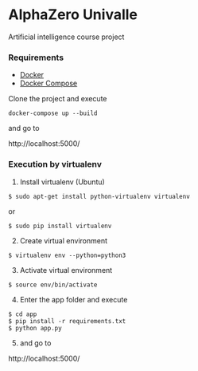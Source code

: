 # AlphaZero Univalle
Artificial intelligence course project

### Requirements

  - [Docker](https://docs.docker.com/install/)
  - [Docker Compose](https://docs.docker.com/compose/install/)
  

Clone the project and execute

`docker-compose up --build`

and go to 

http://localhost:5000/

### Execution by virtualenv

1.  Install virtualenv (Ubuntu)

  ```
  $ sudo apt-get install python-virtualenv virtualenv
  ```

or

  ```
  $ sudo pip install virtualenv
  ```
  
2. Create virtual environment

  ```
  $ virtualenv env --python=python3
  ```
  
3. Activate virtual environment

  ```
  $ source env/bin/activate
  ```
  
4. Enter the app folder and execute 
  ```
  $ cd app
  $ pip install -r requirements.txt
  $ python app.py
  ```
  
5. and go to 

  http://localhost:5000/
